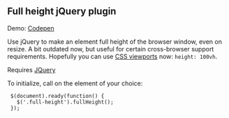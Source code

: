 ## Full height jQuery plugin 

Demo: [Codepen](https://codepen.io/beeeees/pen/WZKWrM)

Use jQuery to make an element full height of the browser window, even on resize. A bit outdated now, but useful for certain cross-browser support requirements.  Hopefully you can use [CSS viewports](https://css-tricks.com/fun-viewport-units/) now: `height: 100vh`.

Requires [JQuery](https://code.jquery.com/)

To initialize, call on the element of your choice:

 ```
  $(document).ready(function() {
    $('.full-height').fullHeight();
  });
```